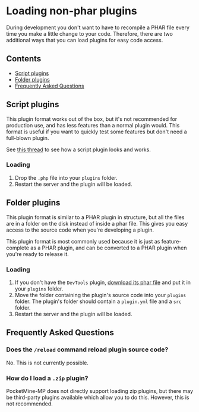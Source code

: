# Loading non-phar plugins

During development you don't want to have to recompile a PHAR file every time you make a little change to your code. Therefore, there are two additional ways that you can load plugins for easy code access.

## Contents
- [Script plugins](#script-plugins)
- [Folder plugins](#folder-plugins)
- [Frequently Asked Questions](#frequently-asked-questions)

## Script plugins
This plugin format works out of the box, but it's not recommended for production use, and has less features than a normal plugin would.
This format is useful if you want to quickly test some features but don't need a full-blown plugin.

See [this thread](https://forums.pocketmine.net/threads/new-plugin-scripting-format-draft.8335/) to see how a script plugin looks and works.

### Loading
1. Drop the `.php` file into your `plugins` folder.
2. Restart the server and the plugin will be loaded.

## Folder plugins
This plugin format is similar to a PHAR plugin in structure, but all the files are in a folder on the disk instead of inside a phar file.
This gives you easy access to the source code when you're developing a plugin. 

This plugin format is most commonly used because it is just as feature-complete as a PHAR plugin, and can be converted to a PHAR plugin when you're ready to release it.

### Loading
1. If you don't have the `DevTools` plugin, [download its phar file](https://github.com/pmmp/PocketMine-DevTools/releases) and put it in your `plugins` folder.
2. Move the folder containing the plugin's source code into your `plugins` folder. The plugin's folder should contain a `plugin.yml` file and a `src` folder.
3. Restart the server and the plugin will be loaded.

## Frequently Asked Questions
### Does the `/reload` command reload plugin source code?
No. This is not currently possible.

### How do I load a `.zip` plugin?
PocketMine-MP does not directly support loading zip plugins, but there may be third-party plugins available which allow you to do this. However, this is not recommended.
